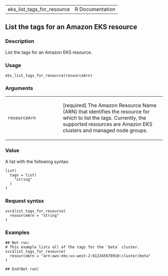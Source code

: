 <table style="width: 100%;">
<tbody>
<tr class="odd">
<td>eks_list_tags_for_resource</td>
<td style="text-align: right;">R Documentation</td>
</tr>
</tbody>
</table>

## List the tags for an Amazon EKS resource

### Description

List the tags for an Amazon EKS resource.

### Usage

    eks_list_tags_for_resource(resourceArn)

### Arguments

<table>
<colgroup>
<col style="width: 35%" />
<col style="width: 65%" />
</colgroup>
<tbody>
<tr class="odd">
<td><code
id="eks_list_tags_for_resource_:_resourceArn">resourceArn</code></td>
<td><p>[required] The Amazon Resource Name (ARN) that identifies the
resource for which to list the tags. Currently, the supported resources
are Amazon EKS clusters and managed node groups.</p></td>
</tr>
</tbody>
</table>

### Value

A list with the following syntax:

    list(
      tags = list(
        "string"
      )
    )

### Request syntax

    svc$list_tags_for_resource(
      resourceArn = "string"
    )

### Examples

    ## Not run: 
    # This example lists all of the tags for the `beta` cluster.
    svc$list_tags_for_resource(
      resourceArn = "arn:aws:eks:us-west-2:012345678910:cluster/beta"
    )

    ## End(Not run)
